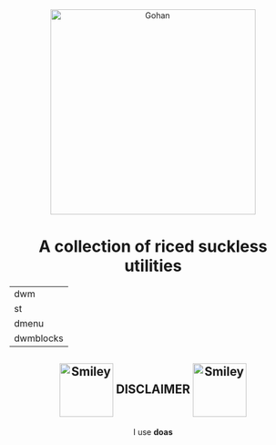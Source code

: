 <div align="center">
  <img src="https://i.imgur.com/fJcmwnu.png" alt="Gohan" align="center" width=360>
</div>

<div align="center">
  <h1>A collection of riced suckless utilities</h1>
</div>   

<b>
  <div align="center">
    <table>
      <tr>
        <td>dwm</td>
      </tr>
      <tr>
        <td>st</td>
      </tr>
      <tr>
        <td>dmenu</td>
      </tr>
      <tr>
        <td>dwmblocks</td>
      </tr>  
    </table>
  </div>   
</b>
  
<div align="center">
  <h2>
    <img src="https://i.imgur.com/nPRyR0D.png" alt="Smiley" align="center" width=94> 
    DISCLAIMER
    <img src="https://i.imgur.com/BCr42Jf.png" alt="Smiley" align="center" width=94> 
  </h2>
</div>

<div align="center">
  <p>  
    I use <b>doas</b>
  </p>
</div>
